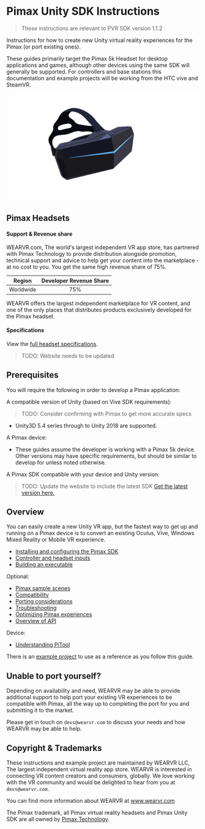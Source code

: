 # Pimax Unity SDK Instructions

> These instructions are relevant to PVR SDK version 1.1.2

Instructions for how to create new Unity virtual reality experiences for the Pimax (or port existing ones).

These guides primarily target the Pimax 5k Headset for desktop applications and games, although other devices using the same SDK will generally be supported. For controllers and base stations this documentation and example projects will be working from the HTC vive and SteamVR.

<p align="center">
  <img alt="P1 Headset" width="500px" src="/docs/assets/Pimax 5K.svg">
</p>

## Pimax Headsets

#### Support & Revenue share

WEARVR.com, The world's largest independent VR app store, has partnered with Pimax Technology to provide distribution alongside promotion, technical support and advice to help get your content into the marketplace - at no cost to you. You get the same high revenue share of 75%.

| Region | Developer Revenue Share |
| :---: | :----: |
| Worldwide | 75% |

WEARVR offers the largest independent marketplace for VR content, and one of the only places that distributes products exclusively developed for the Pimax headset.

#### Specifications

View the [full headset specifications](https://www.wearvr.com/developer-center/devices/pimax).

> TODO: Website needs to be updated

## Prerequisites

You will require the following in order to develop a Pimax application:

A compatible version of Unity (based on Vive SDK requirements):
> TODO: Consider confirming with Pimax to get more accurate specs
* Unity3D 5.4 series through to Unity 2018 are supported.

A Pimax device:

* These guides assume the developer is working with a Pimax 5k device. Other versions may have specific requirements, but should be similar to develop for unless noted otherwise.

A Pimax SDK compatible with your device and Unity version:
> TODO: Update the website to include the latest SDK
<a href="https://users.wearvr.com/developers/devices/pimax/resources/vr-unity-package" target="_blank">Get the latest version here.</a>

## Overview

You can easily create a new Unity VR app, but the fastest way to get up and running on a Pimax device is to convert an existing Oculus, Vive, Windows Mixed Reality or Mobile VR experience.

* [Installing and configuring the Pimax SDK](/docs/pimax-vr-unity-sdk-installation.md)
* [Controller and headset inputs](/docs/pimax-controllers.md)
* [Building an executable](/docs/building-pimax-exe.md)

Optional:

* [Pimax sample scenes](/docs/pimax-sample-scenes-overview.md)
* [Compatibility](/docs/pimax-compatibility.md)
* [Porting considerations](/docs/pimax-porting-considerations.md)
* [Troubleshooting](/docs/troubleshooting.md)
* [Optimizing Pimax experiences](/docs/optimizing-pimax-experiences.md)
* [Overview of API](/docs/api-overview.md)

Device:

* [Understanding PiTool](/docs/pitool-guide.md)

There is an [example project](examples/Readme.md) to use as a reference as you follow this guide.

## Unable to port yourself?

Depending on availability and need, WEARVR may be able to provide additional support to help port your existing VR experiences to be compatible with Pimax, all the way up to completing the port for you and submitting it to the market.

Please get in touch on `devs@wearvr.com` to discuss your needs and how WEARVR may be able to help.

## Copyright & Trademarks

These instructions and example project are maintained by WEARVR LLC, The largest independent virtual reality app store. WEARVR is interested in connecting VR content creators and consumers, globally. We love working with the VR community and would be delighted to hear from you at `devs@wearvr.com`.

You can find more information about WEARVR at www.wearvr.com

The Pimax trademark, all Pimax virtual reality headsets and Pimax Unity SDK are all owned by [Pimax Technology](https://pimaxvr.com/).
